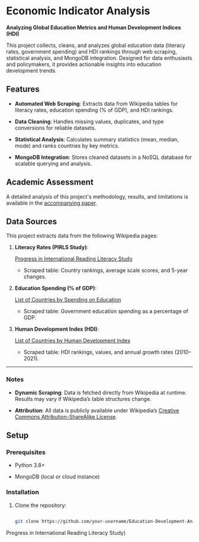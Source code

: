 # Economic Indicator Analysis

**Analyzing Global Education Metrics and Human Development Indices (HDI)**  
 
This project collects, cleans, and analyzes global education data (literacy rates, government spending) and HDI rankings through web scraping, statistical analysis, and MongoDB integration. Designed for data enthusiasts and policymakers, it provides actionable insights into education development trends.
 
## Features  

- **Automated Web Scraping**: Extracts data from Wikipedia tables for literacy rates, education spending (% of GDP), and HDI rankings.  

- **Data Cleaning**: Handles missing values, duplicates, and type conversions for reliable datasets.  

- **Statistical Analysis**: Calculates summary statistics (mean, median, mode) and ranks countries by key metrics.  

- **MongoDB Integration**: Stores cleaned datasets in a NoSQL database for scalable querying and analysis.  
 
## Academic Assessment  

A detailed analysis of this project's methodology, results, and limitations is available in the [accompanying paper](docs/Education_Development_Analysis_Paper.pdf).  
 
## Data Sources  

This project extracts data from the following Wikipedia pages:  
 
1. **Literacy Rates (PIRLS Study)**:  

   [Progress in International Reading Literacy Study](https://en.wikipedia.org/wiki/Progress_in_International_Reading_Literacy_Study)  

   - Scraped table: Country rankings, average scale scores, and 5-year changes.  
 
2. **Education Spending (% of GDP)**:  

   [List of Countries by Spending on Education](https://en.wikipedia.org/wiki/List_of_countries_by_spending_on_education)  

   - Scraped table: Government education spending as a percentage of GDP.  
 
3. **Human Development Index (HDI)**:  

   [List of Countries by Human Development Index](https://en.wikipedia.org/wiki/List_of_countries_by_Human_Development_Index)  

   - Scraped table: HDI rankings, values, and annual growth rates (2010–2021).  
 
---
 
### Notes  

- **Dynamic Scraping**: Data is fetched directly from Wikipedia at runtime. Results may vary if Wikipedia’s table structures change.  

- **Attribution**: All data is publicly available under Wikipedia’s [Creative Commons Attribution-ShareAlike License](https://en.wikipedia.org/wiki/Wikipedia:Text_of_the_Creative_Commons_Attribution-ShareAlike_4.0_International_License).   
 
## Setup  

### Prerequisites  

- Python 3.8+  

- MongoDB (local or cloud instance)  
 
### Installation  

1. Clone the repository:  

   ```bash  

   git clone https://github.com/your-username/Education-Development-Analytics.git  

Progress in International Reading Literacy Study)
 
